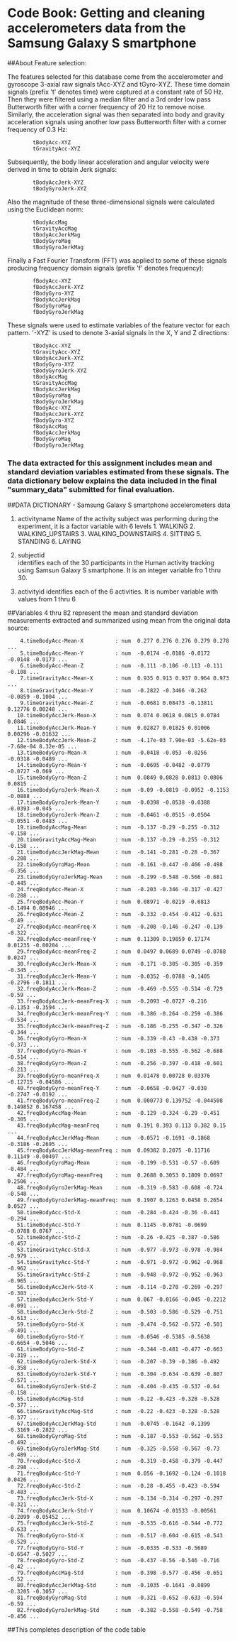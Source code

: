 # Code Book: Getting and cleaning accelerometers data from the Samsung Galaxy S smartphone 

##About Feature selection:

The features selected for this database come from the accelerometer and gyroscope 3-axial raw signals tAcc-XYZ and tGyro-XYZ.
These time domain signals (prefix 't' denotes time) were captured at a constant rate of 50 Hz. Then they were filtered using a median filter 
and a 3rd order low pass Butterworth filter with a corner frequency of 20 Hz to remove noise. Similarly, the acceleration signal was then 
separated into body and gravity acceleration signals using another low pass Butterworth filter with a corner frequency of 0.3 Hz:

			tBodyAcc-XYZ 
			tGravityAcc-XYZ

Subsequently, the body linear acceleration and angular velocity were derived in time to obtain Jerk signals:

			tBodyAccJerk-XYZ 
			tBodyGyroJerk-XYZ

Also the magnitude of these three-dimensional signals were calculated using the Euclidean norm:

			tBodyAccMag
			tGravityAccMag
			tBodyAccJerkMag
			tBodyGyroMag
			tBodyGyroJerkMag 

Finally a Fast Fourier Transform (FFT) was applied to some of these signals producing frequency domain signals (prefix 'f' denotes frequency):

			fBodyAcc-XYZ
			fBodyAccJerk-XYZ
			fBodyGyro-XYZ
			fBodyAccJerkMag
			fBodyGyroMag
			fBodyGyroJerkMag 

These signals were used to estimate variables of the feature vector for each pattern. '-XYZ' is used to denote 3-axial signals in the X, Y and Z 
directions:

			tBodyAcc-XYZ
			tGravityAcc-XYZ
			tBodyAccJerk-XYZ
			tBodyGyro-XYZ
			tBodyGyroJerk-XYZ
			tBodyAccMag
			tGravityAccMag
			tBodyAccJerkMag
			tBodyGyroMag
			tBodyGyroJerkMag
			fBodyAcc-XYZ
			fBodyAccJerk-XYZ
			fBodyGyro-XYZ
			fBodyAccMag
			fBodyAccJerkMag
			fBodyGyroMag
			fBodyGyroJerkMag

### The data extracted for this assignment includes mean and standard deviation variables estimated from these signals. The data dictionary below explains the data included in the final "summary_data" submitted for final evaluation.

##DATA DICTIONARY - Samsung Galaxy S smartphone accelerometers data

1. activityname
		Name of the activity subject was performing during the experiment, it is a factor variable with 6 levels
			1. WALKING 
			2. WALKING_UPSTAIRS
			3. WALKING_DOWNSTAIRS
			4. SITTING
			5. STANDING
			6. LAYING
						
2. subjectid	
		identifies each of the 30 participants in the Human activity tracking using Samsun Galaxy S smartphone. 
		It is an integer variable fro 1 thru 30.
				
3. activityid
		identifies each of the 6 activities. It is number variable with values from 1 thru 6
				
##Variables 4 thru 82 represent the mean and standard deviation measurements extracted and summarized using mean from the original data source:

		4.timeBodyAcc-Mean-X          : num  0.277 0.276 0.276 0.279 0.278 ...
		5.timeBodyAcc-Mean-Y          : num  -0.0174 -0.0186 -0.0172 -0.0148 -0.0173 ...
		6.timeBodyAcc-Mean-Z          : num  -0.111 -0.106 -0.113 -0.111 -0.108 ...
		7.timeGravityAcc-Mean-X       : num  0.935 0.913 0.937 0.964 0.973 ...
		8.timeGravityAcc-Mean-Y       : num  -0.2822 -0.3466 -0.262 -0.0859 -0.1004 ...
		9.timeGravityAcc-Mean-Z       : num  -0.0681 0.08473 -0.13811 0.12776 0.00248 ...
	   10.timeBodyAccJerk-Mean-X      : num  0.074 0.0618 0.0815 0.0784 0.0846 ...
	   11.timeBodyAccJerk-Mean-Y      : num  0.02827 0.01825 0.01006 0.00296 -0.01632 ...
	   12.timeBodyAccJerk-Mean-Z      : num  -4.17e-03 7.90e-03 -5.62e-03 -7.68e-04 8.32e-05 ...
	   13.timeBodyGyro-Mean-X         : num  -0.0418 -0.053 -0.0256 -0.0318 -0.0489 ...
	   14.timeBodyGyro-Mean-Y         : num  -0.0695 -0.0482 -0.0779 -0.0727 -0.069 ...
       15.timeBodyGyro-Mean-Z         : num  0.0849 0.0828 0.0813 0.0806 0.0815 ...
       16.timeBodyGyroJerk-Mean-X     : num  -0.09 -0.0819 -0.0952 -0.1153 -0.0888 ...
       17.timeBodyGyroJerk-Mean-Y     : num  -0.0398 -0.0538 -0.0388 -0.0393 -0.045 ...
       18.timeBodyGyroJerk-Mean-Z     : num  -0.0461 -0.0515 -0.0504 -0.0551 -0.0483 ...
       19.timeBodyAccMag-Mean         : num  -0.137 -0.29 -0.255 -0.312 -0.158 ...
       20.timeGravityAccMag-Mean      : num  -0.137 -0.29 -0.255 -0.312 -0.158 ...
       21.timeBodyAccJerkMag-Mean     : num  -0.141 -0.281 -0.28 -0.367 -0.288 ...
	   22.timeBodyGyroMag-Mean        : num  -0.161 -0.447 -0.466 -0.498 -0.356 ...
       23.timeBodyGyroJerkMag-Mean    : num  -0.299 -0.548 -0.566 -0.681 -0.445 ...
	   24.freqBodyAcc-Mean-X          : num  -0.203 -0.346 -0.317 -0.427 -0.288 ...
       25.freqBodyAcc-Mean-Y          : num  0.08971 -0.0219 -0.0813 -0.1494 0.00946 ...
       26.freqBodyAcc-Mean-Z          : num  -0.332 -0.454 -0.412 -0.631 -0.49 ...
       27.freqBodyAcc-meanFreq-X      : num  -0.208 -0.146 -0.247 -0.139 -0.322 ...
       28.freqBodyAcc-meanFreq-Y      : num  0.11309 0.19859 0.17174 0.01235 -0.00204 ...
       29.freqBodyAcc-meanFreq-Z      : num  0.0497 0.0689 0.0749 -0.0788 0.0247 ...
       30.freqBodyAccJerk-Mean-X      : num  -0.171 -0.305 -0.305 -0.359 -0.345 ...
       31.freqBodyAccJerk-Mean-Y      : num  -0.0352 -0.0788 -0.1405 -0.2796 -0.1811 ...
       32.freqBodyAccJerk-Mean-Z      : num  -0.469 -0.555 -0.514 -0.729 -0.59 ...
       33.freqBodyAccJerk-meanFreq-X  : num  -0.2093 -0.0727 -0.216 -0.1353 -0.3594 ...
       34.freqBodyAccJerk-meanFreq-Y  : num  -0.386 -0.264 -0.259 -0.386 -0.534 ...
       35.freqBodyAccJerk-meanFreq-Z  : num  -0.186 -0.255 -0.347 -0.326 -0.344 ...
       36.freqBodyGyro-Mean-X         : num  -0.339 -0.43 -0.438 -0.373 -0.373 ...
       37.freqBodyGyro-Mean-Y         : num  -0.103 -0.555 -0.562 -0.688 -0.514 ...
       38.freqBodyGyro-Mean-Z         : num  -0.256 -0.397 -0.418 -0.601 -0.213 ...
       39.freqBodyGyro-meanFreq-X     : num  0.01478 0.00728 0.03376 -0.12715 -0.04586 ...
       40.freqBodyGyro-meanFreq-Y     : num  -0.0658 -0.0427 -0.038 -0.2747 -0.0192 ...
       41.freqBodyGyro-meanFreq-Z     : num  0.000773 0.139752 -0.044508 0.149852 0.167458 ...
       42.freqBodyAccMag-Mean         : num  -0.129 -0.324 -0.29 -0.451 -0.305 ...
       43.freqBodyAccMag-meanFreq     : num  0.191 0.393 0.113 0.382 0.15 ...
       44.freqBodyAccJerkMag-Mean     : num  -0.0571 -0.1691 -0.1868 -0.3186 -0.2695 ...
       45.freqBodyAccJerkMag-meanFreq : num  0.09382 0.2075 -0.11716 0.11149 -0.00497 ...
       46.freqBodyGyroMag-Mean        : num  -0.199 -0.531 -0.57 -0.609 -0.484 ...
       47.freqBodyGyroMag-meanFreq    : num  0.2688 0.3053 0.1809 0.0697 0.2506 ...
       48.freqBodyGyroJerkMag-Mean    : num  -0.319 -0.583 -0.608 -0.724 -0.548 ...
       49.freqBodyGyroJerkMag-meanFreq: num  0.1907 0.1263 0.0458 0.2654 0.0527 ...
       50.timeBodyAcc-Std-X           : num  -0.284 -0.424 -0.36 -0.441 -0.294 ...
       51.timeBodyAcc-Std-Y           : num  0.1145 -0.0781 -0.0699 -0.0788 0.0767 ...
       52.timeBodyAcc-Std-Z           : num  -0.26 -0.425 -0.387 -0.586 -0.457 ...
       53.timeGravityAcc-Std-X        : num  -0.977 -0.973 -0.978 -0.984 -0.979 ...
       54.timeGravityAcc-Std-Y        : num  -0.971 -0.972 -0.962 -0.968 -0.962 ...
       55.timeGravityAcc-Std-Z        : num  -0.948 -0.972 -0.952 -0.963 -0.965 ...
       56.timeBodyAccJerk-Std-X       : num  -0.114 -0.278 -0.269 -0.297 -0.303 ...
       57.timeBodyAccJerk-Std-Y       : num  0.067 -0.0166 -0.045 -0.2212 -0.091 ...
       58.timeBodyAccJerk-Std-Z       : num  -0.503 -0.586 -0.529 -0.751 -0.613 ...
       59.timeBodyGyro-Std-X          : num  -0.474 -0.562 -0.572 -0.501 -0.491 ...
       60.timeBodyGyro-Std-Y          : num  -0.0546 -0.5385 -0.5638 -0.6654 -0.5046 ...
       61.timeBodyGyro-Std-Z          : num  -0.344 -0.481 -0.477 -0.663 -0.319 ...
       62.timeBodyGyroJerk-Std-X      : num  -0.207 -0.39 -0.386 -0.492 -0.358 ...
       63.timeBodyGyroJerk-Std-Y      : num  -0.304 -0.634 -0.639 -0.807 -0.571 ...
       64.timeBodyGyroJerk-Std-Z      : num  -0.404 -0.435 -0.537 -0.64 -0.158 ...
       65.timeBodyAccMag-Std          : num  -0.22 -0.423 -0.328 -0.528 -0.377 ...
       66.timeGravityAccMag-Std       : num  -0.22 -0.423 -0.328 -0.528 -0.377 ...
       67.timeBodyAccJerkMag-Std      : num  -0.0745 -0.1642 -0.1399 -0.3169 -0.2822 ...
       68.timeBodyGyroMag-Std         : num  -0.187 -0.553 -0.562 -0.553 -0.492 ...
       69.timeBodyGyroJerkMag-Std     : num  -0.325 -0.558 -0.567 -0.73 -0.489 ...
       70.freqBodyAcc-Std-X           : num  -0.319 -0.458 -0.379 -0.447 -0.298 ...
       71.freqBodyAcc-Std-Y           : num  0.056 -0.1692 -0.124 -0.1018 0.0426 ...
       72.freqBodyAcc-Std-Z           : num  -0.28 -0.455 -0.423 -0.594 -0.483 ...
       73.freqBodyAccJerk-Std-X       : num  -0.134 -0.314 -0.297 -0.297 -0.321 ...
       74.freqBodyAccJerk-Std-Y       : num  0.10674 -0.01533 -0.00561 -0.2099 -0.05452 ...
       75.freqBodyAccJerk-Std-Z       : num  -0.535 -0.616 -0.544 -0.772 -0.633 ...
       76.freqBodyGyro-Std-X          : num  -0.517 -0.604 -0.615 -0.543 -0.529 ...
       77.freqBodyGyro-Std-Y          : num  -0.0335 -0.533 -0.5689 -0.6547 -0.5027 ...
       78.freqBodyGyro-Std-Z          : num  -0.437 -0.56 -0.546 -0.716 -0.42 ...
       79.freqBodyAccMag-Std          : num  -0.398 -0.577 -0.456 -0.651 -0.52 ...
       80.freqBodyAccJerkMag-Std      : num  -0.1035 -0.1641 -0.0899 -0.3205 -0.3057 ...
       81.freqBodyGyroMag-Std         : num  -0.321 -0.652 -0.633 -0.594 -0.59 ...
       82.freqBodyGyroJerkMag-Std     : num  -0.382 -0.558 -0.549 -0.758 -0.456 ...
		
##This completes description of the code table
   
